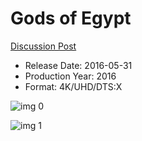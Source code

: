 # Gods of Egypt

[Discussion Post](https://www.avsforum.com/threads/bass-eq-for-filtered-movies.2995212/post-58302534)

* Release Date: 2016-05-31
* Production Year: 2016
* Format: 4K/UHD/DTS:X

![img 0](https://i.imgur.com/9gcmUkj.jpg)

![img 1](https://i.imgur.com/4dFYhz6.jpg)

